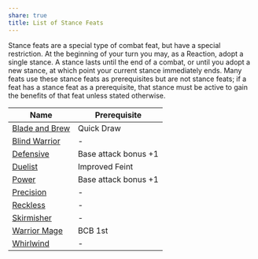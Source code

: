 ```yaml
---
share: true
title: List of Stance Feats
---
```


Stance feats are a special type of combat feat, but have a special restriction. At the beginning of your turn you may, as a Reaction, adopt a single stance. A stance lasts until the end of a combat, or until you adopt a new stance, at which point your current stance immediately ends. Many feats use these stance feats as prerequisites but are not stance feats; if a feat has a stance feat as a prerequisite, that stance must be active to gain the benefits of that feat unless stated otherwise.

| Name               | Prerequisite         |
| ------------------ | -------------------- |
| [Blade and Brew](Blade%20and%20Brew.md) | Quick Draw           |
| [Blind Warrior](Blind%20Warrior.md)  | \-                   |
| [Defensive](Defensive.md)      | Base attack bonus +1 |
| [Duelist](Duelist.md)        | Improved Feint       |
| [Power](Power.md)          | Base attack bonus +1 |
| [Precision](Precision.md)      | \-                   |
| [Reckless](Reckless.md)       | \-                   |
| [Skirmisher](Skirmisher.md)     | \-                   |
| [Warrior Mage](Warrior%20Mage.md)   | BCB 1st              |
| [Whirlwind](Whirlwind.md)      | \-                   |
